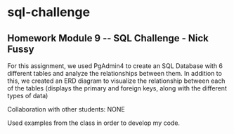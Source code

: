 # sql-challenge

## Homework Module 9 -- SQL Challenge - Nick Fussy

For this assignment, we used PgAdmin4 to create an SQL Database with 6 different tables and analyze the relationships between them. In addition to this, we created an ERD diagram to visualize the relationship between each of the tables (displays the primary and foreign keys, along with the different types of data)

Collaboration with other students: NONE

Used examples from the class in order to develop my code.
